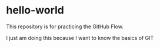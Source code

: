# hello-world
This repository is for practicing the GitHub Flow.

I just am doing this because I want to know the basics of GIT
